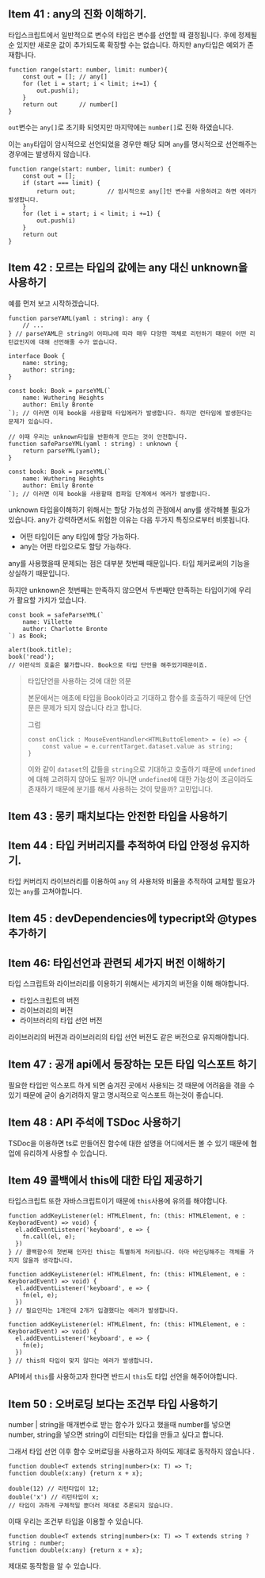## Item 41 : any의 진화 이해하기.

타입스크립트에서 일반적으로 변수의 타입은 변수를 선언할 때 결정됩니다. 후에 정제될 순 있지만 새로운 값이 추가되도록 확장할 수는 없습니다. 하지만 any타입은 예외가 존재합니다.

```tsx
function range(start: number, limit: number){
    const out = []; // any[]
    for (let i = start; i < limit; i+=1) {
        out.push(i);
    }
    return out      // number[]
}
```

`out`변수는 `any[]`로 초기화 되엇지만 마지막에는 `number[]`로 진화 하였습니다.

이는 `any`타입이 암시적으로 선언되었을 경우만 해당 되며 `any`를 명시적으로 선언해주는 경우에는 발생하지 않습니다.

```tsx
function range(start: number, limit: number) {
    const out = [];
    if (start === limit) {
        return out;         // 암시적으로 any[]인 변수를 사용하려고 하면 에러가 발생합니다.
    }
    for (let i = start; i < limit; i +=1) {
        out.push(i)
    }
    return out
}
```

## Item 42 : 모르는 타입의 값에는 any 대신 unknown을 사용하기

예를 먼저 보고 시작하겠습니다.

```tsx
function parseYAML(yaml : string): any {
    // ...
} // parseYAML은 string이 어떠냐에 따라 매우 다양한 객체로 리턴하기 때문이 어떤 리턴값인지에 대해 선언해줄 수가 없습니다.

interface Book {
    name: string;
    author: string;
}

const book: Book = parseYML(`
	name: Wuthering Heights
	author: Emily Bronte
`); // 이러면 이제 book을 사용할때 타입에러가 발생합니다. 하지만 런타임에 발생한다는 문제가 있습니다.

// 이때 우리는 unknown타입을 반환하게 만드는 것이 안전합니다.
function safeParseYML(yaml : string) : unknown {
    return parseYML(yaml);
}

const book: Book = parseYML(`
	name: Wuthering Heights
	author: Emily Bronte
`); // 이러면 이제 book을 사용할때 컴파일 단계에서 에러가 발생합니다. 
```

unknown 타입을이해하기 위해서는 할당 가능성의  관점에서 any를 생각해볼 필요가 있습니다. any가 강력하면서도 위험한 이유는 다음 두가지 특징으로부터 비롯됩니다. 

- 어떤 타입이든 any 타입에 할당 가능하다.
- any는 어떤 타입으로도 할당 가능하다.

any를 사용했을때 문제되는 점은 대부분 첫번째 때문입니다. 타입 체커로써의 기능을 상실하기 때문입니다.

하지만 unknown은 첫번째는 만족하지 않으면서 두번째만 만족하는 타입이기에 우리가 활요할 가치가 있습니다.

```tsx
const book = safeParseYML(`
	name: Villette
	author: Charlotte Bronte
`) as Book;

alert(book.title);
book('read');
// 이런식의 호출은 불가합니다. Book으로 타입 단언을 해주었기때문이죠.
```

> 타입단언을 사용하는 것에 대한 의문
>
> 본문에서는 애초에 타입을 Book이라고 기대하고 함수를 호출하기 때문에 단언문은 문제가 되지 않습니다 라고 합니다.
>
> 그럼
>
> ```tsx
> const onClick : MouseEventHandler<HTMLButtoElement> = (e) => {
>     const value = e.currentTarget.dataset.value as string; 
> }
> ```
>
> 이와 같이 `dataset`의 값들을 `string`으로 기대하고 호출하기 때문에 `undefined`에 대해 고려하지 않아도 될까? 아니면 `undefined`에 대한 가능성이 조금이라도 존재하기 때문에 분기를 해서 사용하는 것이 맞을까? 고민입니다.

## Item 43 : 몽키 패치보다는 안전한 타입을 사용하기

## Item 44 : 타입 커버리지를 추적하여 타입 안정성 유지하기.

타입 커버리지 라이브러리를 이용하여 `any` 의 사용처와 비율을 추적하여 교체할 필요가 있는 `any`를 고쳐야합니다.

## Item 45 : devDependencies에 typecript와 @types 추가하기

## Item 46: 타입선언과 관련되 세가지 버전 이해하기

타입 스크립트와 라이브러리를 이용하기 위해서는 세가지의 버전을 이해 해야합니다.

- 타입스크립트의 버전
- 라이브러리의 버전
- 라이브러리의 타입 선언 버전

라이브러리의 버전과 라이브러리의 타입 선언 버전도 같은 버전으로 유지해야합니다.

## Item 47 : 공개 api에서 등장하는 모든 타입 익스포트 하기

필요한 타입만 익스포트 하게 되면 숨겨진 곳에서 사용되는 것 때문에 어려움을 겪을 수 있기 때문에 굳이 숨기려하지 말고 명시적으로 익스포트 하는것이 좋습니다.

## Item 48 : API 주석에 TSDoc 사용하기

TSDoc을 이용하면  ts로 만들어진 함수에 대한 설명을 어디에서든 볼 수 있기 때문에 협업에 유리하게 사용할 수 있습니다.

## Item 49 콜백에서 this에 대한 타입 제공하기

타입스크립트 또한 자바스크립트이기 때문에 `this`사용에 유의를 해야합니다. 

```tsx
function addKeyListener(el: HTMLElment, fn: (this: HTMLElement, e : KeyboradEvent) => void) {
  el.addEventListener('keyboard', e => {
    fn.call(el, e);
  })
} // 콜백함수의 첫번째 인자인 this는 특별하게 처리됩니다. 아마 바인딩해주는 객체를 가지지 않을까 생각합니다.

function addKeyListener(el: HTMLElment, fn: (this: HTMLElement, e : KeyboradEvent) => void) {
  el.addEventListener('keyboard', e => {
    fn(el, e);
  })
} // 필요인자는 1개인데 2개가 입결했다는 에러가 발생합니다.

function addKeyListener(el: HTMLElment, fn: (this: HTMLElement, e : KeyboradEvent) => void) {
  el.addEventListener('keyboard', e => {
    fn(e);
  })
} // this의 타입이 맞지 않다는 에러가 발생합니다.
```

API에서 `this`를 사용하고자 한다면 반드시 `this`도 타입 선언을 해주어야합니다.

## Item 50 : 오버로딩 보다는 조건부 타입 사용하기

number | string을 매개변수로 받는 함수가 있다고 했을때 number를 넣으면 number, string을 넣으면 string이 리턴되는 타입을 만들고 싶다고 합니다.

그래서 타입 선언 이후 함수 오버로딩을 사용하고자 하여도 제대로 동작하지 않습니다 . 

```  tsx
function double<T extends string|number>(x: T) => T;
function double(x:any) {return x + x};

double(12) // 리턴타입이 12;
double('x') // 리턴타입이 x;
// 타입이 과하게 구체적일 뿐더러 제대로 추론되지 않습니다.
```

이때 우리는 조건부 타입을 이용할 수 있습니다.

```tsx
function double<T extends string|number>(x: T) => T extends string ? string : number;
function double(x:any) {return x + x};
```

제대로 동작함을 알 수 있습니다.



